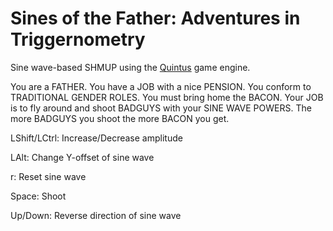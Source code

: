 Sines of the Father: Adventures in Triggernometry
===
Sine wave-based SHMUP using the [Quintus](http://http://www.html5quintus.com/) game engine.

You are a FATHER. You have a JOB with a nice PENSION. You conform to TRADITIONAL GENDER ROLES. You must bring home the BACON. Your JOB is to fly around and shoot BADGUYS with your SINE WAVE POWERS. The more BADGUYS you shoot the more BACON you get.

LShift/LCtrl: Increase/Decrease amplitude

LAlt: Change Y-offset of sine wave

r: Reset sine wave

Space: Shoot

Up/Down: Reverse direction of sine wave
